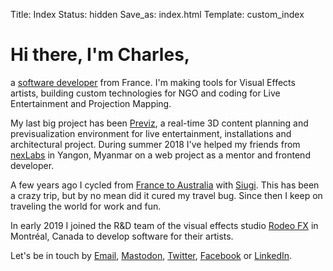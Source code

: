 Title: Index
Status: hidden
Save_as: index.html
Template: custom_index

# Hi there, I'm Charles,

a [software developer](https://linkedin.com/in/charlesfleche) from France. I'm making tools for Visual Effects artists, building custom technologies for NGO and coding for Live Entertainment and Projection Mapping.

My last big project has been [Previz](https://previz.co), a real-time 3D content planning and previsualization environment for live entertainment, installations and architectural project. During summer 2018 I've helped my friends from [nexLabs](https://nexlabs.co) in Yangon, Myanmar on a web project as a mentor and frontend developer.

A few years ago I cycled from [France to Australia](http://cambrai-cambrai.net) with [Siugi](http://siugi.com). This has been a crazy trip, but by no mean did it cured my travel bug. Since then I keep on traveling the world for work and fun.

In early 2019 I joined the R&D team of the visual effects studio [Rodeo FX](https://www.rodeofx.com) in Montréal, Canada to develop software for their artists.

Let's be in touch by [Email](mailto:charles.fleche@free.fr), [Mastodon](https://mamot.fr/@charlesfleche), [Twitter](https://twitter.com/charlesfleche), [Facebook](https://www.facebook.com/charlesfleche) or [LinkedIn](https://linkedin.com/in/charlesfleche).
